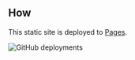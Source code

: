 ## How

This static site is deployed to [Pages](https://developers.cloudflare.com/pages/).

![GitHub deployments](https://img.shields.io/github/deployments/aefhm/blog/blog%20(production))
